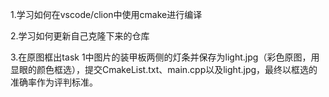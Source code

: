 1.学习如何在vscode/clion中使用cmake进行编译

2.学习如何更新自己克隆下来的仓库

3.在原图框出task 1中图片的装甲板两侧的灯条并保存为light.jpg（彩色原图，用显眼的颜色框选），提交CmakeList.txt、main.cpp以及light.jpg，最终以框选的准确率作为评判标准。
